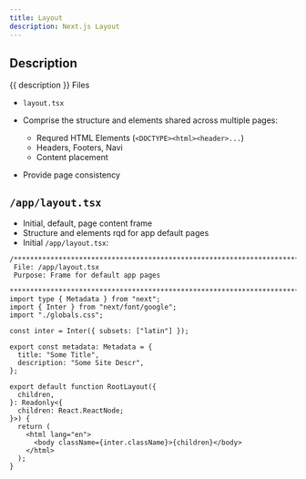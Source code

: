 ```yaml
---
title: Layout
description: Next.js Layout
---
```


## Description

{{ description }} Files

- `layout.tsx`
- Comprise the structure and elements shared across multiple pages:

    - Requred HTML Elements (`<DOCTYPE><html><header>...`)
    - Headers, Footers, Navi
    - Content placement

- Provide page consistency

## `/app/layout.tsx` 

- Initial, default, page content frame 
- Structure and elements rqd for app default pages
- Initial `/app/layout.tsx`:

```tsx
/*******************************************************************************
 File: /app/layout.tsx
 Purpose: Frame for default app pages  
 ******************************************************************************/ 
import type { Metadata } from "next";
import { Inter } from "next/font/google";
import "./globals.css";

const inter = Inter({ subsets: ["latin"] });

export const metadata: Metadata = {
  title: "Some Title",
  description: "Some Site Descr",
};

export default function RootLayout({
  children,
}: Readonly<{
  children: React.ReactNode;
}>) {
  return (
    <html lang="en">
      <body className={inter.className}>{children}</body>
    </html>
  );
}
```





